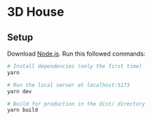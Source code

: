 # 3D House

## Setup
Download [Node.js](https://nodejs.org/en/download/).
Run this followed commands:

``` bash
# Install dependencies (only the first time)
yarn

# Run the local server at localhost:5173
yarn dev

# Build for production in the dist/ directory
yarn build
```
